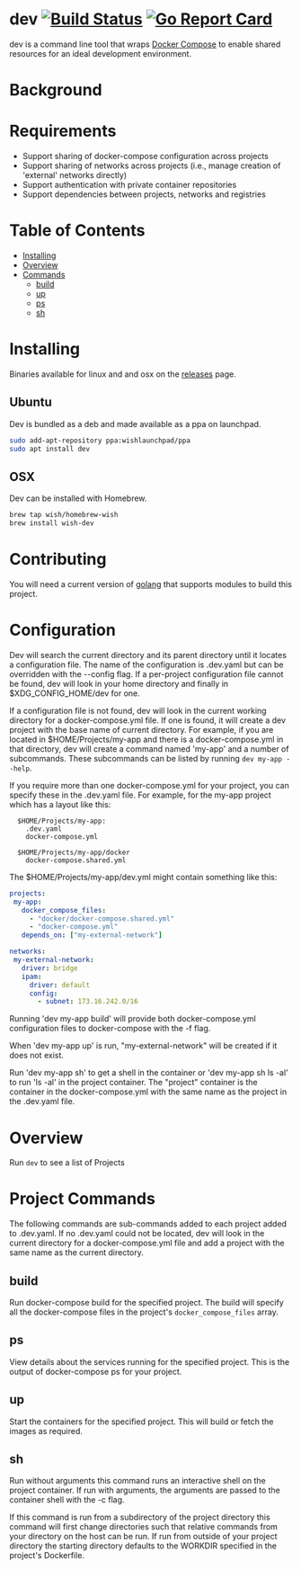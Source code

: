 # dev [![Build Status](https://travis-ci.org/wish/dev.svg?branch=master)](https://travis-ci.org/wish/dev) [![Go Report Card](https://goreportcard.com/badge/github.com/wish/dev)](https://goreportcard.com/report/github.com/wish/dev)

dev is a command line tool that wraps [Docker Compose](https://docs.docker.com/compose/) to enable shared resources
for an ideal development environment.

# Background

# Requirements

 * Support sharing of docker-compose configuration across projects
 * Support sharing of networks across projects (i.e., manage creation of 'external' networks directly)
 * Support authentication with private container repositories
 * Support dependencies between projects, networks and registries

# Table of Contents
- [Installing](#installing)
- [Overview](#overview)
- [Commands](#commands)
  * [build](#build)
  * [up](#up)
  * [ps](#ps)
  * [sh](#sh)

# Installing

Binaries available for linux and and osx on the [releases](https://github.com/wish/dev/releases) page.

## Ubuntu

Dev is bundled as a deb and made available as a ppa on launchpad.


```bash
sudo add-apt-repository ppa:wishlaunchpad/ppa
sudo apt install dev
```

## OSX

Dev can be installed with Homebrew.

```bash
brew tap wish/homebrew-wish
brew install wish-dev
```

# Contributing

You will need a current version of [golang](https://golang.org/dl/) that supports
modules to build this project.

# Configuration

Dev will search the current directory and its parent directory until it locates
a configuration file. The name of the configuration is .dev.yaml but can be
overridden with the --config flag. If a per-project configuration file cannot
be found, dev will look in your home directory and finally in
$XDG_CONFIG_HOME/dev for one.

If a configuration file is not found, dev will look in the current working
directory for a docker-compose.yml file. If one is found, it will create a dev
project with the base name of current directory.  For example, if you are
located in $HOME/Projects/my-app and there is a docker-compose.yml in that
directory, dev will create a command named 'my-app' and a number of
subcommands.  These subcommands can be listed by running `dev my-app --help`.

If you require more than one docker-compose.yml for your project, you can
specify these in the .dev.yaml file. For example, for the my-app project which
has a layout like this:

```
  $HOME/Projects/my-app:
    .dev.yaml
    docker-compose.yml

  $HOME/Projects/my-app/docker
    docker-compose.shared.yml
```

The $HOME/Projects/my-app/dev.yml might contain something like this:

 ```yaml
projects:
  my-app:
    docker_compose_files:
      - "docker/docker-compose.shared.yml"
      - "docker-compose.yml"
    depends_on: ["my-external-network"]

networks:
  my-external-network:
    driver: bridge
    ipam:
      driver: default
      config:
        - subnet: 173.16.242.0/16
 ```

Running 'dev my-app build' will provide both docker-compose.yml configuration
files to docker-compose with the -f flag.

When 'dev my-app up' is run, "my-external-network" will be created if it does not
exist.

Run 'dev my-app sh' to get a shell in the container or 'dev my-app sh ls -al'
to run 'ls -al' in the project container. The "project" container is the
container in the docker-compose.yml with the same name as the project in the
.dev.yaml file.

# Overview

Run `dev` to see a list of Projects


# Project Commands

The following commands are sub-commands added to each project added to
.dev.yaml. If no .dev.yaml could not be located, dev will look in the current
directory for a docker-compose.yml file and add a project with the same name as
the current directory.

## build

Run docker-compose build for the specified project. The build will specify
all the docker-compose files in the project's `docker_compose_files` array.

## ps

View details about the services running for the specified project. This is the
output of docker-compose ps for your project.

## up

Start the containers for the specified project. This will build or fetch the
images as required.

## sh

Run without arguments this command runs an interactive shell on the project
container. If run with arguments, the arguments are passed to the container shell
with the -c flag.

If this command is run from a subdirectory of the project directory this
command will first change directories such that relative commands from your
directory on the host can be run. If run from outside of your project
directory the starting directory defaults to the WORKDIR specified in the
project's Dockerfile.
